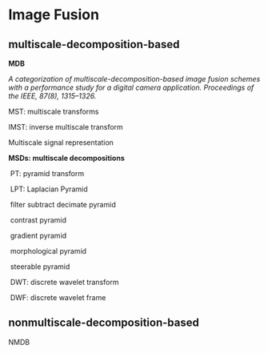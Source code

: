 # Image Fusion

## multiscale-decomposition-based 

**MDB**

*A categorization of multiscale-decomposition-based image fusion schemes with a performance study for a digital camera application. Proceedings of the IEEE, 87(8), 1315–1326.*



MST: multiscale transforms

IMST: inverse multiscale transform

Multiscale signal representation

**MSDs: multiscale decompositions**

​	PT: pyramid transform

​		LPT: Laplacian Pyramid 

​		filter subtract decimate pyramid

​		contrast pyramid

​		gradient pyramid

​		morphological pyramid

​		steerable pyramid

​	DWT: discrete wavelet transform

​	DWF: discrete wavelet frame

















## nonmultiscale-decomposition-based

NMDB